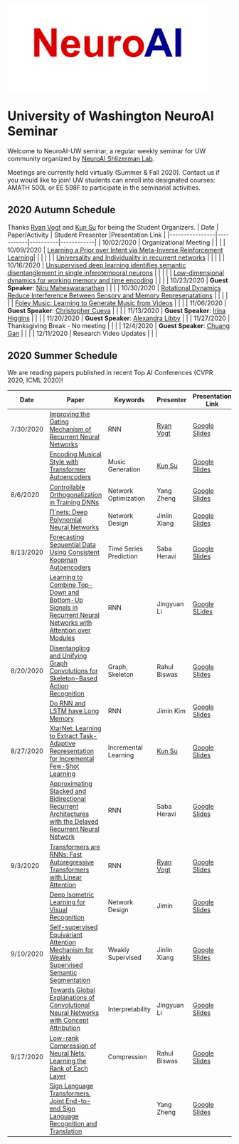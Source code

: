 <img src="neuroAIlogo.png" width="450" title="NeuroAI Logo">

# University of Washington NeuroAI Seminar

Welcome to NeuroAI-UW seminar, a regular weekly seminar for UW community organized by [NeuroAI Shlizerman Lab](http://faculty.washington.edu/shlizee/).

Meetings are currently held virtually (Summer \& Fall 2020). Contact us if you would like to join!
UW students can enroll into designated courses: AMATH 500L or EE 598F to participate in the seminarial activities.

## 2020 Autumn Schedule
Thanks [Ryan Vogt](https://amath.washington.edu/people/ryan-vogt) and [Kun Su](https://kun-su.netlify.app) for being the Student Organizers.
|    Date        | Paper/Activity | Student Presenter |Presentation Link |
|----------------|-----------|----------|------------|
| 10/02/2020     |    Organizational Meeting    |            |        |
| 10/09/2020     |  [Learning a Prior over Intent via Meta-Inverse Reinforcement Learning](http://proceedings.mlr.press/v97/xu19d.html)|        |      |      |
|                | [Universality and Individuality in recurrent networks](https://arxiv.org/abs/1907.08549) |    |            |        |
| 10/16/2020     | [Unsupervised deep learning identifies semantic disentanglement in single inferotemporal neurons](https://arxiv.org/pdf/2006.14304.pdf) |     |       |
|                | [Low-dimensional dynamics for working memory and time encoding](https://www.pnas.org/content/early/2020/08/27/1915984117) |   |       |
| 10/23/2020     | **Guest Speaker**: [Niru Maheswaranathan](https://niru.dev/) |      |        |
| 10/30/2020     | [Rotational Dynamics Reduce Interference Between Sensory and Memory Represenatations](https://www.biorxiv.org/content/10.1101/641159v1) |    | |  |
|                | [Foley Music: Learning to Generate Music from Videos](https://arxiv.org/pdf/2007.10984.pdf) |        |        |
| 11/06/2020     | **Guest Speaker**: [Christopher Cueva](https://scholar.google.com/citations?user=BxLgolsAAAAJ&hl=en)    |       |    |
| 11/13/2020     | **Guest Speaker**:  [Irina Higgins](https://scholar.google.com/citations?user=YWVuCKUAAAAJ&hl=en)   |      |    |
| 11/20/2020     | **Guest Speaker**: [Alexandra Libby](https://pni.princeton.edu/directory/alexandra-libby)      |     |
| 11/27/2020     | Thanksgiving Break - No meeting |        |            |
| 12/4/2020      | **Guest Speaker**: [Chuang Gan](http://people.csail.mit.edu/ganchuang/)       |        |        |
| 12/11/2020     | Research Video Updates |        |            |

## 2020 Summer Schedule
We are reading papers published in recent Top AI Conferences (CVPR 2020, ICML 2020)!
 

|    Date        | Paper | Keywords | Presenter | Presentation Link |
|----------------|-----------|----------|------------|---------|
| 7/30/2020 | [Improving the Gating Mechanism of Recurrent Neural Networks](https://proceedings.icml.cc/static/paper_files/icml/2020/5650-Paper.pdf) | RNN | [Ryan Vogt](https://amath.washington.edu/people/ryan-vogt) | [Google Slides](https://docs.google.com/presentation/d/196lcrl9bOWiq_usIpaQvHjqE3SAxcAUxs9swZSvs0Ak/edit?usp=sharing) |
|           | [Encoding Musical Style with Transformer Autoencoders](https://proceedings.icml.cc/static/paper_files/icml/2020/1363-Paper.pdf) |Music Generation | [Kun Su](https://kun-su.netlify.app) | [Google Slides](https://docs.google.com/presentation/d/1vWzDYE8bvuxjF2o4eUcAd5SSEwIJ98RS-usdbYocMGQ/edit?usp=sharing)|
| 8/6/2020  | [Controllable Orthogonalization in Training DNNs](https://openaccess.thecvf.com/content_CVPR_2020/papers/Huang_Controllable_Orthogonalization_in_Training_DNNs_CVPR_2020_paper.pdf)| Network Optimization | Yang Zheng | [Google Slides](https://docs.google.com/presentation/d/1nM0gH2Tw2MgeU5LGpXNNHIepn0yH_iX-uSx2VmydsOE/edit?usp=sharing) |
|           | [Π´nets: Deep Polynomial Neural Networks](https://openaccess.thecvf.com/content_CVPR_2020/papers/Chrysos_P-nets_Deep_Polynomial_Neural_Networks_CVPR_2020_paper.pdf)| Network Design | Jinlin Xiang | [Google Slides](https://docs.google.com/presentation/d/1T7cM-S69C_9NdDWuCKkiKe47UpPxZ6TF5zXgze3PsQI/edit?usp=sharing) |
| 8/13/2020 | [Forecasting Sequential Data Using Consistent Koopman Autoencoders](https://proceedings.icml.cc/static/paper_files/icml/2020/2620-Paper.pdf)| Time Series Prediction  | Saba Heravi | [Google Slides](https://docs.google.com/presentation/d/1-IOt_G4fVJS_Kpgy8fcgqqt-uuKhI2EWeaf1ngoM-5U/edit?usp=sharing) |
|           | [Learning to Combine Top-Down and Bottom-Up Signals in Recurrent Neural Networks with Attention over Modules](https://proceedings.icml.cc/static/paper_files/icml/2020/1698-Paper.pdf)| RNN | Jingyuan Li | [Google SLides](https://docs.google.com/presentation/d/13ku9LYve8pPqEa8wJd74z5HhQ1aWbfgvfoZPBVnjR1Q/edit?usp=sharing) |
| 8/20/2020 | [Disentangling and Unifying Graph Convolutions for Skeleton-Based Action Recognition](https://openaccess.thecvf.com/content_CVPR_2020/papers/Liu_Disentangling_and_Unifying_Graph_Convolutions_for_Skeleton-Based_Action_Recognition_CVPR_2020_paper.pdf)| Graph, Skeleton | Rahul Biswas | [Google Slides](https://docs.google.com/presentation/d/1VxSEehhLD5xcrnni_xDYx6NYmuUqGe0nQc_lfgcNgao/edit?usp=sharing) |
|           | [Do RNN and LSTM have Long Memory](https://proceedings.icml.cc/static/paper_files/icml/2020/956-Paper.pdf)| RNN | Jimin Kim | [Google Slides](https://docs.google.com/presentation/d/15oMIF0ZRSwZJ-yeCWchmAK7ABmCs_LvdMPSBNwJbZsM/edit?usp=sharing) |
| 8/27/2020 | [XtarNet: Learning to Extract Task-Adaptive Representation for Incremental Few-Shot Learning](https://proceedings.icml.cc/static/paper_files/icml/2020/6928-Paper.pdf) | Incremental Learning | [Kun Su](https://kun-su.netlify.app) | [Google Slides](https://docs.google.com/presentation/d/1j5YtunFXH6S8E7mJ5nVZx6taoLTTevGQQVZDe72yEZ8/edit?usp=sharing) |
|           | [Approximating Stacked and Bidirectional Recurrent Architectures with the Delayed Recurrent Neural Network](https://proceedings.icml.cc/static/paper_files/icml/2020/5744-Paper.pdf)| RNN | Saba Heravi | [Google Slides](https://docs.google.com/presentation/d/1_Ph4ug07J2JcmyjgMxGN-MlaCbaP_RzXozThG2zgkp0/edit?usp=sharing) |
| 9/3/2020  | [Transformers are RNNs: Fast Autoregressive Transformers with Linear Attention](https://proceedings.icml.cc/static/paper_files/icml/2020/2935-Paper.pdf)| RNN | [Ryan Vogt](https://amath.washington.edu/people/ryan-vogt) | [Google Slides](https://docs.google.com/presentation/d/1DWrUFrQGrBEiMHbWpSExIqWAPPXQQpijFsasdnt8V5M/edit?usp=sharing) |
|           | [Deep Isometric Learning for Visual Recognition](https://arxiv.org/pdf/2006.16992.pdf) | Network Design | Jimin | [Google Slides](https://docs.google.com/presentation/d/1-xuQN-RZ29RI7WohFnzAXSy4vRwcRTueTr3zJZV7EVM/edit?usp=sharing) |
| 9/10/2020 | [Self-supervised Equivariant Attention Mechanism for Weakly Supervised Semantic Segmentation](http://openaccess.thecvf.com/content_CVPR_2020/papers/Wang_Self-Supervised_Equivariant_Attention_Mechanism_for_Weakly_Supervised_Semantic_Segmentation_CVPR_2020_paper.pdf)| Weakly Supervised | Jinlin Xiang | [Google Slides](https://docs.google.com/presentation/d/1ecpTsXEBveNnKMWtJYBqFPsiJn5LwpKhAURKvudiV0Y/edit?usp=sharing) |
|           | [Towards Global Explanations of Convolutional Neural Networks with Concept Attribution](http://openaccess.thecvf.com/content_CVPR_2020/papers/Wu_Towards_Global_Explanations_of_Convolutional_Neural_Networks_With_Concept_Attribution_CVPR_2020_paper.pdf) | Interpretability | Jingyuan Li | [Google Slides](https://docs.google.com/presentation/d/1t1bH1p8r79Oqnix-YISy1bGWFQUtR-IsH63x5S4wCVw/edit?usp=sharing) |
| 9/17/2020 | [Low-rank Compression of Neural Nets: Learning the Rank of Each Layer](https://openaccess.thecvf.com/content_CVPR_2020/papers/Idelbayev_Low-Rank_Compression_of_Neural_Nets_Learning_the_Rank_of_Each_CVPR_2020_paper.pdf)| Compression | Rahul Biswas | [Google Slides](https://docs.google.com/presentation/d/125nmKFyltUohekqHHGuvN9h_svzr_x7L4ATYRoVYOlQ/edit?usp=sharing) |
|           | [Sign Language Transformers: Joint End-to-end Sign Language Recognition and Translation](https://arxiv.org/pdf/2003.13830.pdf) | | Yang Zheng | [Google Slides](https://docs.google.com/presentation/d/1ojCGV8xvls5IXiLvisPX1HKm-vLguC-HR2cbEVBSlPY/edit?usp=sharing) |

